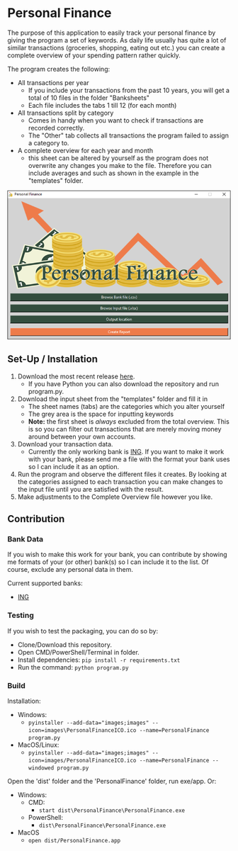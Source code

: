 # Personal Finance
The purpose of this application to easily track your personal finance by giving the program a set of keywords.
As daily life usually has quite a lot of similar transactions (groceries, shopping, eating out etc.)
you can create a complete overview of your spending pattern rather quickly.

The program creates the following:
- All transactions per year
    - If you include your transactions from the past 10 years, you will get a total of 10 files in
    the folder "Banksheets"
    - Each file includes the tabs 1 till 12 (for each month)
- All transactions split by category
    - Comes in handy when you want to check if transactions are recorded correctly.
    - The "Other" tab collects all transactions the program failed to assign a category to.
- A complete overview for each year and month
    - this sheet can be altered by yourself as the program does not overwrite any
    changes you make to the file. Therefore you can include averages and such
    as shown in the example in the "templates" folder.
    
![PersonalFinanceWindow](images/PersonalFinanceWindow.PNG)
    
## Set-Up / Installation
1. Download the most recent release [here](https://github.com/JerBouma/PersonalFinance/releases).
    - If you have Python you can also download the repository and run program.py.
2. Download the input sheet from the "templates" folder and fill it in
    - The sheet names (tabs) are the categories which you alter yourself
    - The grey area is the space for inputting keywords
    - **Note:** the first sheet is _always_ excluded from the total overview. This is so you can filter out
    transactions that are merely moving money around between your own accounts.
3. Download your transaction data.
    - Currently the only working bank is [ING](https://www.ing.nl/). If you want to make it work with your bank,
    please send me a file with the format your bank uses so I can include it as an option.
4. Run the program and observe the different files it creates. By looking at the categories assigned to each transaction
you can make changes to the input file until you are satisfied with the result.
5. Make adjustments to the Complete Overview file however you like.

## Contribution

### Bank Data
If you wish to make this work for your bank, you can contribute by showing me
formats of your (or other) bank(s) so I can include it to the list.
Of course, exclude any personal data in them.

Current supported banks:
- [ING](https://www.ing.nl/)

### Testing
If you wish to test the packaging, you can do so by:
- Clone/Download this repository.
- Open CMD/PowerShell/Terminal in folder.
- Install dependencies: ``pip install -r requirements.txt``
- Run the command: ``python program.py``

### Build
Installation:

- Windows:
    - ``pyinstaller --add-data="images;images" --icon=images\PersonalFinanceICO.ico --name=PersonalFinance program.py``
- MacOS/Linux:
    - ``pyinstaller --add-data="images;images" --icon=images/PersonalFinanceICO.ico --name=PersonalFinance
    --windowed program.py``

Open the 'dist' folder and the 'PersonalFinance' folder, run exe/app. Or:

- Windows:
    - CMD:
        - ``start dist\PersonalFinance\PersonalFinance.exe``
    - PowerShell:
        - ``dist\PersonalFinance\PersonalFinance.exe``
- MacOS
    - ``open dist/PersonalFinance.app``